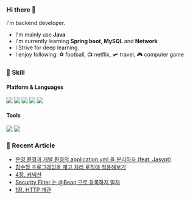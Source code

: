 ### Hi there 👋

I'm backend developer.

- I'm mainly use **Java**
- I'm currently learning **Spring boot**, **MySQL** and **Network**
- I Strive for deep learning.
- I enjoy following: ⚽ football, 📺 netflix, 🛩️ travel, 🎮 computer game

### 💪 Skill

#### Platform & Languages
<img src="https://img.shields.io/badge/Spring-6DB33F?style=flat-square&logo=Spring&logoColor=white"/> <img src="https://img.shields.io/badge/Spring%20boot-6DB33F?style=flat-square&logo=Spring%20Boot&logoColor=white"/> <img src="https://img.shields.io/badge/MySQL-4479A1?style=flat-square&logo=MySQL&logoColor=white"/> <img src="https://img.shields.io/badge/Gradle-02303A?style=flat-square&logo=Gradle&logoColor=white"/> <img src="https://img.shields.io/badge/java-007396?style=flat-square&logo=java&logoColor=white">

#### Tools
<img src="https://img.shields.io/badge/Git-F05032?style=flat-square&logo=Git&logoColor=white"/> <img src="https://img.shields.io/badge/IntelliJ-000000?style=flat-square&logo=IntelliJ%20IDEA&logoColor=white"/> 



### 📖 Recent Article
<!-- BLOG-POST-LIST:START -->
- [운영 환경과 개발 환경의 application.yml 을 분리하자 &lpar;feat. Jasypt&rpar;](https://cookie-dev.tistory.com/13)
- [함수형 프로그래밍을 재고 처리 로직에 적용해보기](https://cookie-dev.tistory.com/12)
- [4장. 커넥션](https://cookie-dev.tistory.com/11)
- [Security Filter 는 @Bean 으로 등록하지 말자](https://cookie-dev.tistory.com/10)
- [1장. HTTP 개관](https://cookie-dev.tistory.com/9)
<!-- BLOG-POST-LIST:END -->
